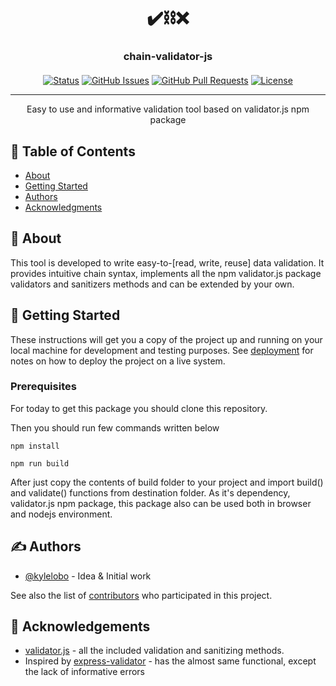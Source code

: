 <div align="center">
<h1>✔️⛓️❌</h1>
</div>
<h3 style="text-align: center; margin-bottom: 20px">chain-validator-js</h3>

<div align="center">

[![Status](https://img.shields.io/badge/status-active-success.svg)]()
[![GitHub Issues](https://img.shields.io/github/issues/denni-hill/chain-validator-js.svg)](https://github.com/denni-hill/chain-validator-js/issues)
[![GitHub Pull Requests](https://img.shields.io/github/issues-pr/denni-hill/chain-validator-js.svg)](https://github.com/denni-hill/chain-validator-js/pulls)
[![License](https://img.shields.io/badge/license-MIT-blue.svg)](/LICENSE)

</div>

---

<p align="center"> Easy to use and informative validation tool based on validator.js npm package
    <br> 
</p>

## 📝 Table of Contents

- [About](#about)
- [Getting Started](#getting_started)
- [Authors](#authors)
- [Acknowledgments](#acknowledgement)

## 🧐 About <a name = "about"></a>

This tool is developed to write easy-to-[read, write, reuse] data validation. It provides intuitive chain syntax, implements all the npm validator.js package validators and sanitizers methods and can be extended by your own.

## 🏁 Getting Started <a name = "getting_started"></a>

These instructions will get you a copy of the project up and running on your local machine for development and testing purposes. See [deployment](#deployment) for notes on how to deploy the project on a live system.

### Prerequisites

For today to get this package you should clone this repository. <br>

Then you should run few commands written below

```
npm install

npm run build
```

After just copy the contents of build folder to your project and import build() and validate() functions from destination folder. As it's dependency, validator.js npm package, this package also can be used both in browser and nodejs environment.

## ✍️ Authors <a name = "authors"></a>

- [@kylelobo](https://github.com/denni_hill) - Idea & Initial work

See also the list of [contributors](https://github.com/denni_hill/chain-validator-js/contributors) who participated in this project.

## 🎉 Acknowledgements <a name = "acknowledgement"></a>

- [validator.js](https://www.npmjs.com/package/validator) - all the included validation and sanitizing methods.
- Inspired by [express-validator](https://github.com/express-validator/express-validator) - has the almost same functional, except the lack of informative errors
